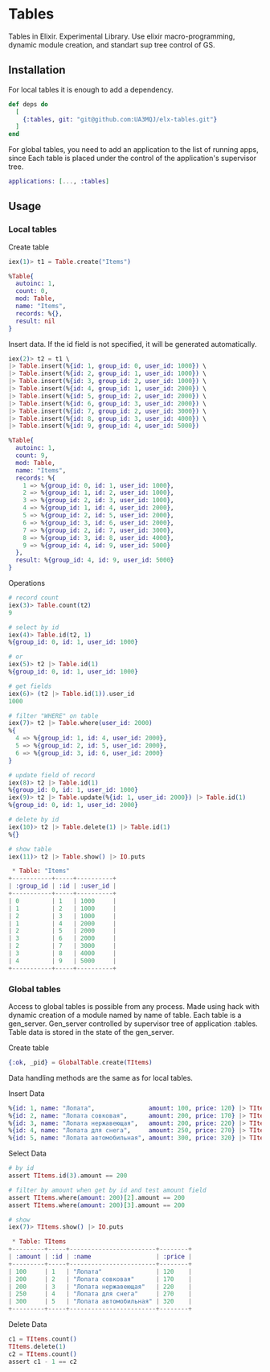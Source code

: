 # Tables

Tables in Elixir. Experimental Library. Use elixir macro-programming, dynamic module creation, and standart sup tree control of GS.

## Installation

For local tables it is enough to add a dependency.
```elixir
def deps do
  [
    {:tables, git: "git@github.com:UA3MQJ/elx-tables.git"}
  ]
end
```

For global tables, you need to add an application to the list of running apps, since Each table is placed under the control of the application's supervisor tree.

```elixir
applications: [..., :tables]
```

## Usage

### Local tables

Create table
```elixir
iex(1)> t1 = Table.create("Items")

%Table{
  autoinc: 1,
  count: 0,
  mod: Table,
  name: "Items",
  records: %{},
  result: nil
}
```

Insert data.
If the id field is not specified, it will be generated automatically.

```elixir
iex(2)> t2 = t1 \
|> Table.insert(%{id: 1, group_id: 0, user_id: 1000}) \
|> Table.insert(%{id: 2, group_id: 1, user_id: 1000}) \
|> Table.insert(%{id: 3, group_id: 2, user_id: 1000}) \
|> Table.insert(%{id: 4, group_id: 1, user_id: 2000}) \
|> Table.insert(%{id: 5, group_id: 2, user_id: 2000}) \
|> Table.insert(%{id: 6, group_id: 3, user_id: 2000}) \
|> Table.insert(%{id: 7, group_id: 2, user_id: 3000}) \
|> Table.insert(%{id: 8, group_id: 3, user_id: 4000}) \
|> Table.insert(%{id: 9, group_id: 4, user_id: 5000})

%Table{
  autoinc: 1,
  count: 9,
  mod: Table,
  name: "Items",
  records: %{
    1 => %{group_id: 0, id: 1, user_id: 1000},
    2 => %{group_id: 1, id: 2, user_id: 1000},
    3 => %{group_id: 2, id: 3, user_id: 1000},
    4 => %{group_id: 1, id: 4, user_id: 2000},
    5 => %{group_id: 2, id: 5, user_id: 2000},
    6 => %{group_id: 3, id: 6, user_id: 2000},
    7 => %{group_id: 2, id: 7, user_id: 3000},
    8 => %{group_id: 3, id: 8, user_id: 4000},
    9 => %{group_id: 4, id: 9, user_id: 5000}
  },
  result: %{group_id: 4, id: 9, user_id: 5000}
}
```

Operations

```elixir
# record count
iex(3)> Table.count(t2)
9

# select by id
iex(4)> Table.id(t2, 1)
%{group_id: 0, id: 1, user_id: 1000}

# or
iex(5)> t2 |> Table.id(1)
%{group_id: 0, id: 1, user_id: 1000}

# get fields
iex(6)> (t2 |> Table.id(1)).user_id
1000

# filter "WHERE" on table
iex(7)> t2 |> Table.where(user_id: 2000)
%{
  4 => %{group_id: 1, id: 4, user_id: 2000},
  5 => %{group_id: 2, id: 5, user_id: 2000},
  6 => %{group_id: 3, id: 6, user_id: 2000}
}

# update field of record
iex(8)> t2 |> Table.id(1)
%{group_id: 0, id: 1, user_id: 1000}
iex(9)> t2 |> Table.update(%{id: 1, user_id: 2000}) |> Table.id(1)
%{group_id: 0, id: 1, user_id: 2000}

# delete by id
iex(10)> t2 |> Table.delete(1) |> Table.id(1)
%{}

# show table
iex(11)> t2 |> Table.show() |> IO.puts

 * Table: "Items"
+-----------+-----+----------+
| :group_id | :id | :user_id |
+-----------+-----+----------+
| 0         | 1   | 1000     |
| 1         | 2   | 1000     |
| 2         | 3   | 1000     |
| 1         | 4   | 2000     |
| 2         | 5   | 2000     |
| 3         | 6   | 2000     |
| 2         | 7   | 3000     |
| 3         | 8   | 4000     |
| 4         | 9   | 5000     |
+-----------+-----+----------+

```

### Global tables

Access to global tables is possible from any process. Made using hack with dynamic creation of a module named by name of table. Each table is a gen_server. Gen_server controlled by supervisor tree of application :tables. Table data is stored in the state of the gen_server.

Create table
```elixir
{:ok, _pid} = GlobalTable.create(TItems)
```
Data handling methods are the same as for local tables.

Insert Data
```elixir
%{id: 1, name: "Лопата",               amount: 100, price: 120} |> TItems.insert()
%{id: 2, name: "Лопата совковая",      amount: 200, price: 170} |> TItems.insert()
%{id: 3, name: "Лопата нержавеющая",   amount: 200, price: 220} |> TItems.insert()
%{id: 4, name: "Лопата для снега",     amount: 250, price: 270} |> TItems.insert()
%{id: 5, name: "Лопата автомобильная", amount: 300, price: 320} |> TItems.insert()
```

Select Data
```elixir
# by id
assert TItems.id(3).amount == 200

# filter by amount when get by id and test amount field
assert TItems.where(amount: 200)[2].amount == 200
assert TItems.where(amount: 200)[3].amount == 200

# show
iex(7)> TItems.show() |> IO.puts

 * Table: TItems
+---------+-----+------------------------+--------+
| :amount | :id | :name                  | :price |
+---------+-----+------------------------+--------+
| 100     | 1   | "Лопата"               | 120    |
| 200     | 2   | "Лопата совковая"      | 170    |
| 200     | 3   | "Лопата нержавеющая"   | 220    |
| 250     | 4   | "Лопата для снега"     | 270    |
| 300     | 5   | "Лопата автомобильная" | 320    |
+---------+-----+------------------------+--------+

```

Delete Data
```elixir
c1 = TItems.count()
TItems.delete(1)
c2 = TItems.count()
assert c1 - 1 == c2
```
